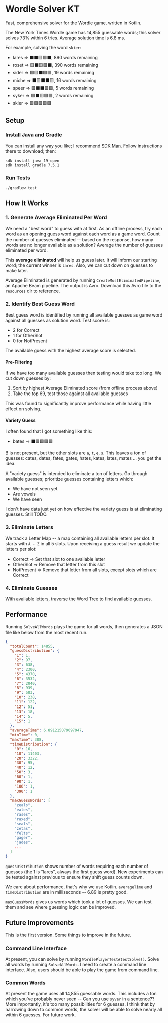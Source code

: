 # Wordle Solver KT
Fast, comprehensive solver for the Wordle game, written in Kotlin.

The New York Times Wordle game has 14,855 guessable words; this solver solves 73% within 6 tries.
Average solution time is 6.8 ms.

For example, solving the word `skier`:
* lares => ⬛⬛🟨🟩⬛, 890 words remaining
* roset => 🟨⬛🟨🟩⬛, 390 words remaining
* sider => 🟩🟨⬛🟩🟩, 19 words remaining
* miche => ⬛🟨⬛⬛🟨, 16 words remaining
* speer => 🟩⬛⬛🟩🟩, 5 words remaining
* syker => 🟩⬛🟨🟩🟩, 2 words remaining
* skier => 🟩🟩🟩🟩🟩

## Setup
### Install Java and Gradle
You can install any way you like; I recommend [SDK Man](https://sdkman.io). Follow instructions there to download; then:
```shell
sdk install java 19-open
sdk install gradle 7.5.1
```

### Run Tests
```shell
./gradlew test
```

## How It Works
### 1. Generate Average Eliminated Per Word
We need a "best word" to guess with at first. As an offline process, try each word as an opening guess word against
each word as a game word. Count the number of guesses eliminated -- based on the response, how many words are no longer
available as a solution? Average the number of guesses eliminated per word.

This **average eliminated** will help us guess later. It will inform our starting word; the current winner is `lares`.
Also, we can cut down on guesses to make later.

Average Eliminated is generated by running `CreateMostEliminatedPipeline`, an Apache Beam pipeline.
The output is Avro. Download this Avro file to the `resources` dir to reference.

### 2. Identify Best Guess Word
Best guess word is identified by running all available guesses as game word against all guesses as solution word.
Test score is:
* 2 for Correct
* 1 for OtherSlot
* 0 for NotPresent

The available guess with the highest average score is selected.

#### Pre-Filtering
If we have too many available guesses then testing would take too long. We cut down guesses by:
1. Sort by highest Average Eliminated score (from offline process above)
2. Take the top 69, test those against all available guesses

This was found to significantly improve performance while having little effect on solving.

#### Variety Guess
I often found that I got something like this:
* bates => ⬛🟩🟩🟩🟩

B is not present, but the other slots are `a`, `t`, `e`, `s`. This leaves a ton of guesses: cates, dates, fates, gates,
hates, kates, lates, mates ... you get the idea.

A "variety guess" is intended to eliminate a ton of letters. Go through available guesses; prioritize guesses
containing letters which:
* We have not seen yet
* Are vowels
* We have seen

I don't have data just yet on how effective the variety guess is at eliminating guesses. Still TODO.

### 3. Eliminate Letters
We track a Letter Map -- a map containing all available letters per slot. It starts with `A - Z` in all 5 slots.
Upon receiving a guess result we update the letters per slot:
* Correct => Set that slot to one available letter
* OtherSlot => Remove that letter from this slot
* NotPresent => Remove that letter from all slots, except slots which are Correct

### 4. Eliminate Guesses
With available letters, traverse the Word Tree to find available guesses.

## Performance
Running `SolveAllWords` plays the game for all words, then generates a JSON file like below from the most recent run.
```json
{
  "totalCount": 14855,
  "guessDistribution": {
    "1": 1,
    "2": 97,
    "3": 638,
    "4": 2300,
    "5": 4370,
    "6": 3532,
    "7": 2040,
    "8": 939,
    "9": 503,
    "10": 238,
    "11": 122,
    "12": 51,
    "13": 18,
    "14": 5,
    "15": 1
  },
  "averageTime": 6.891215079097947,
  "minTime": 0,
  "maxTime": 388,
  "timeDistribution": {
    "0": 16,
    "10": 11403,
    "20": 3322,
    "30": 95,
    "40": 12,
    "50": 3,
    "60": 1,
    "90": 1,
    "100": 1,
    "390": 1
  },
  "maxGuessWords": [
    "zeals",
    "eales",
    "rases",
    "raxed",
    "seals",
    "zetas",
    "felts",
    "gager",
    "jades",
    ...
  ]
}
```
`guessDistribution` shows number of words requiring each number of guesses (the 1 is "lares", always the first guess
word). New experiments can be tested against previous to ensure they shift guess counts down.

We care about performance, that's why we use Kotlin. `averageTime` and `timeDistribution` are in milliseconds -- 6.89
is pretty good.

`maxGuessWords` gives us words which took a lot of guesses. We can test them and see where guessing logic can be
improved.

## Future Improvements
This is the first version. Some things to improve in the future.

### Command Line Interface
At present, you can solve by running `WordlePlayerTest#testSolve()`. Solve all words by running `SolveAllWords`.
I need to create a command line interface. Also, users should be able to play the game from command line.

### Common Words
At present the game uses all 14,855 guessable words. This includes a ton which you've probably never seen -- Can you
use `syver` in a sentence?? More importantly, it's too many possibilities for 6 guesses. I think that by narrowing
down to common words, the solver will be able to solve nearly all within 6 guesses. For future work.
